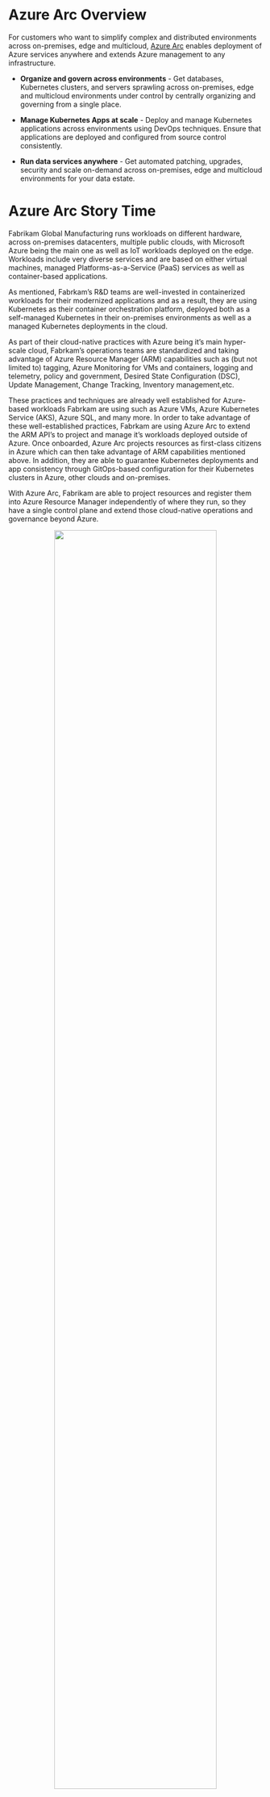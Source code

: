 # Azure Arc Overview

For customers who want to simplify complex and distributed environments across on-premises, edge and multicloud, [Azure Arc](https://azure.microsoft.com/en-us/services/azure-arc/) enables deployment of Azure services anywhere and extends Azure management to any infrastructure.

* **Organize and govern across environments** - Get databases, Kubernetes clusters, and servers sprawling across on-premises, edge and multicloud environments under control by centrally organizing and governing from a single place.

* **Manage Kubernetes Apps at scale** - Deploy and manage Kubernetes applications across environments using DevOps techniques. Ensure that applications are deployed and configured from source control consistently.

* **Run data services anywhere** - Get automated patching, upgrades, security and scale on-demand across on-premises, edge and multicloud environments for your data estate.

# Azure Arc Story Time

Fabrikam Global Manufacturing runs workloads on different hardware, across on-premises datacenters, multiple public clouds, with Microsoft Azure being the main one as well as IoT workloads deployed on the edge. Workloads include very diverse services and are based on either virtual machines, managed Platforms-as-a-Service (PaaS) services as well as container-based applications. 
 
As mentioned, Fabrkam’s R&D teams are well-invested in containerized workloads for their modernized applications and as a result, they are using Kubernetes as their container orchestration platform, deployed both as a self-managed Kubernetes in their on-premises environments as well as a managed Kubernetes deployments in the cloud.

As part of their cloud-native practices with Azure being it’s main hyper-scale cloud, Fabrkam’s  operations teams are standardized and taking advantage of Azure Resource Manager (ARM) capabilities such as (but not limited to) tagging, Azure Monitoring for VMs and containers, logging and telemetry, policy and government, Desired State Configuration (DSC), Update Management, Change Tracking, Inventory management,etc. 

These practices and techniques are already well established for Azure-based workloads Fabrkam are using such as Azure VMs, Azure Kubernetes Service (AKS), Azure SQL, and many more. In order to take advantage of these well-established practices, Fabrkam are using Azure Arc to extend the ARM API’s to project and manage it’s workloads deployed outside of Azure. Once onboarded, Azure Arc projects resources as first-class citizens in Azure which can then take advantage of ARM capabilities mentioned above. In addition, they are able to guarantee Kubernetes deployments and app consistency through GitOps-based configuration for their Kubernetes clusters in Azure, other clouds and on-premises. 
 
With Azure Arc, Fabrikam are able to project resources and register them into Azure Resource Manager independently of where they run, so they have a single control plane and extend those cloud-native operations and governance beyond Azure.

<p align="center">
  <img src="img/architecture_dark.png" width="80%"/>
</p>

# Azure Arc "Jumpstart"

The following guides will walk you trough on how to demo and get started with Azure Arc. They are designed with a "zero to hero" approach in mind and with much automation as possible. The goal is for you to have a working Azure Arc demo environment spined-up in no time so you can focus on showing the core values of the solution.

**Disclaimer: The intention for this repo is to focus on the core Azure Arc capabilities. deployment scenarios, use-cases and ease of use. It does not focus on Azure best-practices or the other tech and OSS project being leveraged in the guides and code.**

## Azure Arc for Servers
The below deployment options are focusing on Azure Arc for Servers. It is designed to quickly spin up a server that is ready to be projected in Azure Arc and for you to start playing with it. 

**Note: For a list of supported operating systems and Azure regions, please visit the official [Azure Arc docs](https://docs.microsoft.com/en-us/azure/azure-arc/servers/overview).**

#### General

* [Connect an existing Linux server to Azure Arc](azure_arc_servers_jumpstart/docs/onboard_server_linux.md)

* [Connect an existing Windows machine to Azure Arc](azure_arc_servers_jumpstart/docs/onboard_server_win.md)

#### Vagrant

* [Deploy a local Ubuntu VM and connect it to Azure Arc using Vagrant](azure_arc_servers_jumpstart/docs/local_vagrant_ubuntu.md)

* [Deploy a local Windows 10 VM and connect it to Azure Arc using Vagrant](azure_arc_servers_jumpstart/docs/local_vagrant_windows.md)

#### Amazon Web Services (AWS)

* [Deploy an AWS EC2, Ubuntu VM and connect it to Azure Arc using Terraform](azure_arc_servers_jumpstart/docs/aws_terraform_ubuntu.md)

#### Google Cloud Platform (GCP)

* [Deploy a GCP, Ubuntu VM and connect it to Azure Arc using Terraform](azure_arc_servers_jumpstart/docs/gcp_terraform_ubuntu.md)

* [Deploy a GCP, Windows Server VM and connect it to Azure Arc using Terraform](azure_arc_servers_jumpstart/docs/gcp_terraform_windows.md)

#### VMware

* [Deploy a VMware vSphere, Ubuntu Server VM and connect it to Azure Arc using Terraform](azure_arc_servers_jumpstart/docs/vmware_terraform_ubuntu.md)

* [Deploy a VMware vSphere, Windows Server VM and connect it to Azure Arc using Terraform](azure_arc_servers_jumpstart/docs/vmware_terraform_winsrv.md)

#### Azure Arc for Servers - Day-2 Scenarios & Use-Cases

* [Tagging and querying server inventory across multiple clouds using Resource Graph Explorer](azure_arc_servers_jumpstart/docs/arc_inventory_tagging.md)

* [Deploying Microsoft Monitoring Agent Extension (MMA) to Azure Arc Linux and Windows VMs using Extension Management](azure_arc_servers_jumpstart/docs/arc_vm_extension_mma_arm.md)

* [Deploying Custom Script Extension to Azure Arc Linux and Windows VMs using Extension Management](azure_arc_servers_jumpstart/docs/arc_vm_extension_customscript_arm.md)

* [Deploying Microsoft Monitoring Agent Extension (MMA) to Azure Arc Linux and Windows VMs using Azure Policies](azure_arc_servers_jumpstart/docs/arc_policies_mma.md)

## Azure Arc for Kubernetes

The below deployment options are focusing on Azure Arc for Kubernetes. It is designed to quickly spin up a Kubernetes cluster that is ready to be projected in Azure Arc and for you to start playing with. 

#### General

* [Connect an existing Kubernetes cluster to Azure Arc](azure_arc_k8s_jumpstart/docs/onboard_k8s.md)

#### Azure Kubernetes Service (AKS)

* [Deploy AKS cluster and connect it to Azure Arc using Azure ARM template](azure_arc_k8s_jumpstart/docs/aks_arm_template.md)

* [Deploy AKS cluster and connect it to Azure Arc using Terraform](azure_arc_k8s_jumpstart/docs/aks_terraform.md)

* [Deploy GitOps configurations and perform basic GitOps flow on AKS as an Azure Arc Connected Cluster](azure_arc_k8s_jumpstart/docs/aks_gitops.md)

* [Integrate Azure Monitor for Containers with AKS as an Azure Arc Connected Cluster](azure_arc_k8s_jumpstart/docs/aks_monitor.md)

#### Amazon Elastic Kubernetes Service (EKS)

* [Deploy EKS cluster and connect it to Azure Arc using Terraform](azure_arc_k8s_jumpstart/docs/eks_terraform.md)

#### Google Kubernetes Engine (GKE)

* [Deploy GKE cluster and connect it to Azure Arc using Terraform](azure_arc_k8s_jumpstart/docs/gke_terraform.md)

* [Deploy GitOps configurations and perform basic GitOps flow on GKE as an Azure Arc Connected Cluster](azure_arc_k8s_jumpstart/docs/gke_gitops.md)

* [Integrate Azure Monitor for Containers with GKE as an Azure Arc Connected Cluster](azure_arc_k8s_jumpstart/docs/gke_monitor.md)

#### Rancher k3s

* [Deploy Rancher k3s on an Azure VM and connect it to Azure Arc using Azure ARM template](azure_arc_k8s_jumpstart/docs/rancher_k3s_azure_arm_template.md)

* [Deploy Rancher k3s on an Azure VM and connect it to Azure Arc using Terraform](azure_arc_k8s_jumpstart/docs/rancher_k3s_azure_terraform.md)

* [Deploy Rancher k3s on a VMware vSphere VM and connect it to Azure Arc using Terraform](azure_arc_k8s_jumpstart/docs/rancher_k3s_vmware_terraform.md)

#### Azure Red Hat OpenShift V4
* [Deploy Azure Redhat Openshift Cluster and connect it to Azure Arc using automation](azure_arc_k8s_jumpstart/docs/aro_script.md)


## Azure Arc for Data Services

Coming soon!

# Support for future deployment scenarios

Below are an additional deployment scenarios the team is currently working on.

### Azure Arc for Servers

- Support for an AWS Linux 2 instance deployment using Terraform
- Support for a Windows Server AWS EC2 instance deployment using Terraform

### Azure Arc for Kubernetes

- Support for an Azure Red Hat OpenShift deployment using ARM template
- Support for kind Deployment guide with Arc connectivity
- Support for Minikube Deployment guide with Arc connectivity
- Support for MicroK8s Deployment guide with Arc connectivity

### Azure Arc for Data Services

- Support SQL Managed Instance (MI) in Azure Kubernetes Service (AKS) deployment using ARM template
- Support SQL Managed Instance (MI) in Azure Kubernetes Service (AKS) deployment using Terraform
- Support PostgreSQL Hyperscale in Azure Kubernetes Service (AKS) deployment using ARM template
- Support PostgreSQL Hyperscale in Azure Kubernetes Service (AKS) deployment using Terraform

## Contributing

Before contributing code, please see the [CONTRIBUTING](CONTRIBUTING.md) guide.

Issues, PRs and Feature Request have their own templates. Please fill out the whole template.